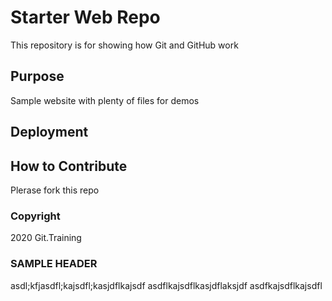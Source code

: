 # Starter Web Repo

This repository is for showing how Git and GitHub work

## Purpose

Sample website with plenty of files for demos

## Deployment

## How to Contribute
Plerase fork this repo

### Copyright
2020 Git.Training

### SAMPLE HEADER
asdl;kfjasdfl;kajsdfl;kasjdflkajsdf 
asdflkajsdflkasjdflaksjdf
asdfkajsdflkajsdfl